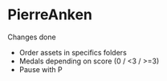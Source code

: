 # PierreAnken

Changes done
- Order assets in specifics folders
- Medals depending on score (0 / <3 / >=3)
- Pause with P